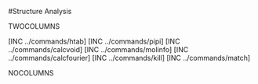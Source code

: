#Structure Analysis

TWOCOLUMNS

[INC ../commands/htab]
[INC ../commands/pipi]
[INC ../commands/calcvoid]
[INC ../commands/molinfo]
[INC ../commands/calcfourier]
[INC ../commands/kill]
[INC ../commands/match]

NOCOLUMNS
